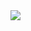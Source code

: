 <img src="https://socialify.git.ci/RedEyesNCode/GoDial_Android/image?description=1&descriptionEditable=CRM%20Stack&font=Source%20Code%20Pro&forks=1&issues=1&language=1&logo=https%3A%2F%2Fus-tuna-sounds-images.voicemod.net%2F7c20ff98-9dcf-4f59-b5ee-9bcd68d5ec91-1644562095484.png&name=1&owner=1&pulls=1&stargazers=1&theme=Dark">
